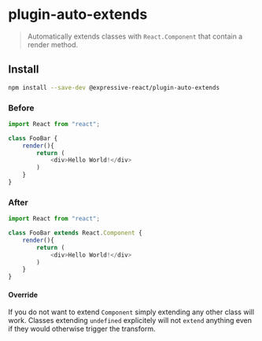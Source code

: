 # plugin-auto-extends

> Automatically extends classes with `React.Component` that contain a render method.

## Install

```sh
npm install --save-dev @expressive-react/plugin-auto-extends
```

### Before

```js
import React from "react";

class FooBar {
    render(){
        return (
            <div>Hello World!</div>
        )
    }
}
``````

### After

```js
import React from "react";

class FooBar extends React.Component {
    render(){
        return (
            <div>Hello World!</div>
        )
    }
}
```

#### Override

If you do not want to extend `Component` simply extending any other class will work. Classes extending `undefined` explicitely will not `extend` anything even if they would otherwise trigger the transform.
